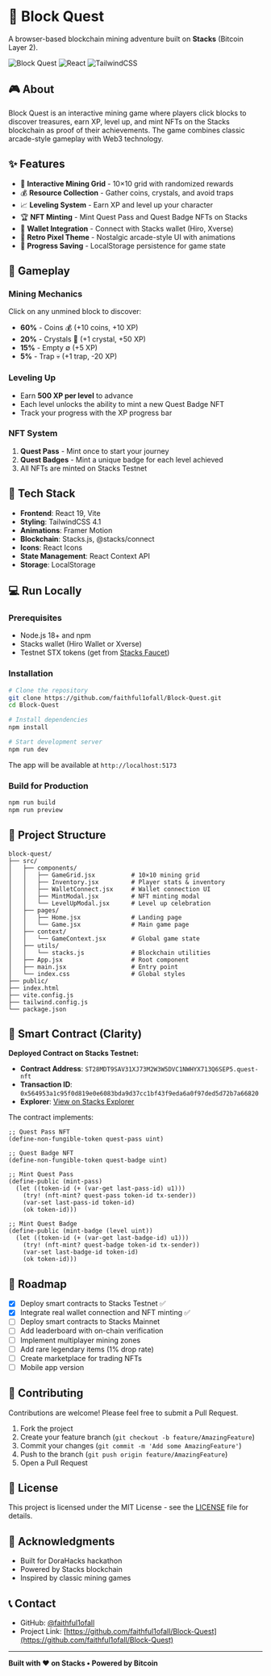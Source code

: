# 🧱 Block Quest

A browser-based blockchain mining adventure built on **Stacks** (Bitcoin Layer 2).

![Block Quest](https://img.shields.io/badge/Built%20on-Stacks-5546FF?style=for-the-badge)
![React](https://img.shields.io/badge/React-19.2-61DAFB?style=for-the-badge&logo=react)
![TailwindCSS](https://img.shields.io/badge/TailwindCSS-4.1-38B2AC?style=for-the-badge&logo=tailwind-css)

## 🎮 About

Block Quest is an interactive mining game where players click blocks to discover treasures, earn XP, level up, and mint NFTs on the Stacks blockchain as proof of their achievements. The game combines classic arcade-style gameplay with Web3 technology.

## ✨ Features

- 🎯 **Interactive Mining Grid** - 10×10 grid with randomized rewards
- 💰 **Resource Collection** - Gather coins, crystals, and avoid traps
- 📈 **Leveling System** - Earn XP and level up your character
- 🏆 **NFT Minting** - Mint Quest Pass and Quest Badge NFTs on Stacks
- 🔗 **Wallet Integration** - Connect with Stacks wallet (Hiro, Xverse)
- 🎨 **Retro Pixel Theme** - Nostalgic arcade-style UI with animations
- 💾 **Progress Saving** - LocalStorage persistence for game state

## 🎲 Gameplay

### Mining Mechanics

Click on any unmined block to discover:
- **60%** - Coins 💰 (+10 coins, +10 XP)
- **20%** - Crystals 💎 (+1 crystal, +50 XP)
- **15%** - Empty ∅ (+5 XP)
- **5%** - Trap 💀 (+1 trap, -20 XP)

### Leveling Up

- Earn **500 XP per level** to advance
- Each level unlocks the ability to mint a new Quest Badge NFT
- Track your progress with the XP progress bar

### NFT System

1. **Quest Pass** - Mint once to start your journey
2. **Quest Badges** - Mint a unique badge for each level achieved
3. All NFTs are minted on Stacks Testnet

## 🚀 Tech Stack

- **Frontend**: React 19, Vite
- **Styling**: TailwindCSS 4.1
- **Animations**: Framer Motion
- **Blockchain**: Stacks.js, @stacks/connect
- **Icons**: React Icons
- **State Management**: React Context API
- **Storage**: LocalStorage

## 💻 Run Locally

### Prerequisites

- Node.js 18+ and npm
- Stacks wallet (Hiro Wallet or Xverse)
- Testnet STX tokens (get from [Stacks Faucet](https://explorer.hiro.so/sandbox/faucet?chain=testnet))

### Installation

```bash
# Clone the repository
git clone https://github.com/faithful1ofall/Block-Quest.git
cd Block-Quest

# Install dependencies
npm install

# Start development server
npm run dev
```

The app will be available at `http://localhost:5173`

### Build for Production

```bash
npm run build
npm run preview
```

## 🎨 Project Structure

```
block-quest/
├── src/
│   ├── components/
│   │   ├── GameGrid.jsx          # 10×10 mining grid
│   │   ├── Inventory.jsx         # Player stats & inventory
│   │   ├── WalletConnect.jsx     # Wallet connection UI
│   │   ├── MintModal.jsx         # NFT minting modal
│   │   └── LevelUpModal.jsx      # Level up celebration
│   ├── pages/
│   │   ├── Home.jsx              # Landing page
│   │   └── Game.jsx              # Main game page
│   ├── context/
│   │   └── GameContext.jsx       # Global game state
│   ├── utils/
│   │   └── stacks.js             # Blockchain utilities
│   ├── App.jsx                   # Root component
│   ├── main.jsx                  # Entry point
│   └── index.css                 # Global styles
├── public/
├── index.html
├── vite.config.js
├── tailwind.config.js
└── package.json
```

## 🔗 Smart Contract (Clarity)

**Deployed Contract on Stacks Testnet:**
- **Contract Address**: `ST28MDT9SAV31XJ73M2W3W5DVC1NWHYX713Q6SEP5.quest-nft`
- **Transaction ID**: `0x564953a1c95f0d819e0e6083bda9d37cc1bf43f9eda6a0f97ded5d72b7a66820`
- **Explorer**: [View on Stacks Explorer](https://explorer.hiro.so/txid/0x564953a1c95f0d819e0e6083bda9d37cc1bf43f9eda6a0f97ded5d72b7a66820?chain=testnet)

The contract implements:

```clarity
;; Quest Pass NFT
(define-non-fungible-token quest-pass uint)

;; Quest Badge NFT
(define-non-fungible-token quest-badge uint)

;; Mint Quest Pass
(define-public (mint-pass)
  (let ((token-id (+ (var-get last-pass-id) u1)))
    (try! (nft-mint? quest-pass token-id tx-sender))
    (var-set last-pass-id token-id)
    (ok token-id)))

;; Mint Quest Badge
(define-public (mint-badge (level uint))
  (let ((token-id (+ (var-get last-badge-id) u1)))
    (try! (nft-mint? quest-badge token-id tx-sender))
    (var-set last-badge-id token-id)
    (ok token-id)))
```

## 🎯 Roadmap

- [x] Deploy smart contracts to Stacks Testnet ✅
- [x] Integrate real wallet connection and NFT minting ✅
- [ ] Deploy smart contracts to Stacks Mainnet
- [ ] Add leaderboard with on-chain verification
- [ ] Implement multiplayer mining zones
- [ ] Add rare legendary items (1% drop rate)
- [ ] Create marketplace for trading NFTs
- [ ] Mobile app version

## 🤝 Contributing

Contributions are welcome! Please feel free to submit a Pull Request.

1. Fork the project
2. Create your feature branch (`git checkout -b feature/AmazingFeature`)
3. Commit your changes (`git commit -m 'Add some AmazingFeature'`)
4. Push to the branch (`git push origin feature/AmazingFeature`)
5. Open a Pull Request

## 📄 License

This project is licensed under the MIT License - see the [LICENSE](LICENSE) file for details.

## 🙏 Acknowledgments

- Built for DoraHacks hackathon
- Powered by Stacks blockchain
- Inspired by classic mining games

## 📞 Contact

- GitHub: [@faithful1ofall](https://github.com/faithful1ofall)
- Project Link: [https://github.com/faithful1ofall/Block-Quest](https://github.com/faithful1ofall/Block-Quest)

---

**Built with ❤️ on Stacks • Powered by Bitcoin**
